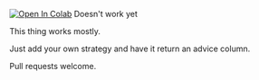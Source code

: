 [![Open In Colab](https://colab.research.google.com/assets/colab-badge.svg)]()
Doesn't work yet

This thing works mostly.

Just add your own strategy and have it return an advice column.

Pull requests welcome.
